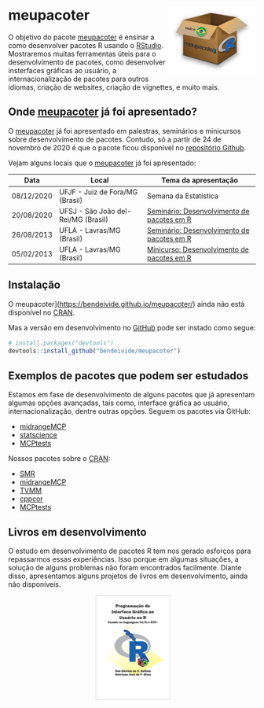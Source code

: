 
<!-- README.md is generated from README.Rmd. Please edit that file -->

# meupacoter <img src='man/figures/logo.png' align="right" height="139" />

<!-- badges: start -->

<!-- badges: end -->

O objetivo do pacote
[meupacoter](https://bendeivide.github.io/meupacoter/) é ensinar a como
desenvolver pacotes R usando o [RStudio](http://rstudio.com).
Mostraremos muitas ferramentas úteis para o desenvolvimento de pacotes,
como desenvolver insterfaces gráficas ao usuário, a internacionalização
de pacotes para outros idiomas, criação de websites, criação de
vignettes, e muito mais.

## Onde [meupacoter](https://bendeivide.github.io/meupacoter/) já foi apresentado?

O [meupacoter](https://bendeivide.github.io/meupacoter/) já foi
apresentado em palestras, seminários e minicursos sobre desenvolvimento
de pacotes. Contudo, só a partir de 24 de novembro de 2020 é que o
pacote ficou disponível no [repositório
Github](http:://github.com/bendeivide/meupacoter/).

Vejam alguns locais que o
[meupacoter](https://bendeivide.github.io/meupacoter/) já foi
apresentado:

| Data       | Local                               | Tema da apresentação                                                                |
| ---------- | ----------------------------------- | ----------------------------------------------------------------------------------- |
| 08/12/2020 | UFJF - Juiz de Fora/MG (Brasil)     | Semana da Estatística                                                               |
| 20/08/2020 | UFSJ - São João del-Rei/MG (Brasil) | [Seminário: Desenvolvimento de pacotes em R](https://ufsj.edu.br/demat/scm2020.php) |
| 26/08/2013 | UFLA - Lavras/MG (Brasil)           | [Seminário: Desenvolvimento de pacotes em R](http://www.des.ufla.br/)               |
| 05/02/2013 | UFLA - Lavras/MG (Brasil)           | [Minicurso: Desenvolvimento de pacotes em R](http://www.des.ufla.br/)               |

## Instalação

O meupacoter\](<https://bendeivide.github.io/meupacoter/>) ainda não
está disponível no [CRAN](https://CRAN.R-project.org).

<!--
You can install the released version of meupacoter from [CRAN](https://CRAN.R-project.org) with:

``` r
install.packages("meupacoter")
```
-->

Mas a versão em desenvolvimento no [GitHub](https://github.com/) pode
ser instado como segue:

``` r
# install.packages("devtools")
devtools::install_github("bendeivide/meupacoter")
```

## Exemplos de pacotes que podem ser estudados

Estamos em fase de desenvolvimento de alguns pacotes que já apresentam
algumas opções avançadas, tais como, interface gráfica ao usuário,
internacionalização, dentre outras opções. Seguem os pacotes via GitHub:

  - [midrangeMCP](http://bendeivide.github.io/midrangeMCP)
  - [statscience](https://bendeivide.github.io/statscience/)
  - [MCPtests](https://github.com/bendeivide/MCPtests)

Nossos pacotes sobre o [CRAN](https://CRAN.R-project.org):

  - [SMR](http://cran.r-project.org/package=SMR)
  - [midrangeMCP](http://cran.r-project.org/package=midrangeMCP)
  - [TVMM](http://cran.r-project.org/package=TVMM)
  - [cppcor](http://cran.r-project.org/package=cppcor)
  - [MCPtests](http://cran.r-project.org/package=MCPtests)

## Livros em desenvolvimento

O estudo em desenvolvimento de pacotes R tem nos gerado esforços para
repassarmos essas experiências. Isso porque em algumas situações, a
solução de alguns problemas não foram encontrados facilmente. Diante
disso, apresentamos alguns projetos de livros em desenvolvimento, ainda
não disponíveis.

<p align="center">

<img src="man/figures/dper.png" alt="" width="30%">
<img src="man/figures/livroGUI2.png" alt="" width="30%">

</p>
